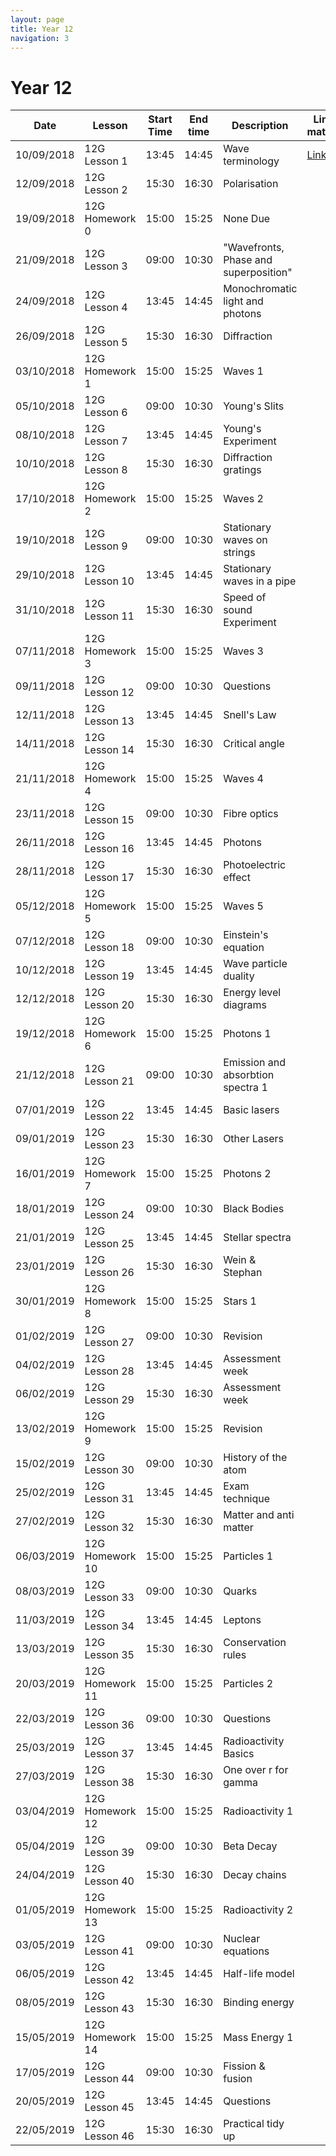 ```yaml
---
layout: page
title: Year 12
navigation: 3
---
```


# Year 12

| Date       | Lesson          | Start Time | End time | Description                           | Link to materials | 
|------------|-----------------|------------|----------|---------------------------------------|-------------------| 
| 10/09/2018 | 12G Lesson 1    | 13:45      | 14:45    | Wave terminology                      |  [Link](http://jrowing.com/classes/AS/waveterminology/)                 | 
| 12/09/2018 | 12G Lesson 2    | 15:30      | 16:30    | Polarisation                          |                   | 
| 19/09/2018 | 12G Homework 0  | 15:00      | 15:25    | None Due                              |                   | 
| 21/09/2018 | 12G Lesson 3    | 09:00      | 10:30    | "Wavefronts, Phase and superposition" |                   | 
| 24/09/2018 | 12G Lesson 4    | 13:45      | 14:45    | Monochromatic light and photons       |                   | 
| 26/09/2018 | 12G Lesson 5    | 15:30      | 16:30    | Diffraction                           |                   | 
| 03/10/2018 | 12G Homework 1  | 15:00      | 15:25    | Waves 1                               |                   | 
| 05/10/2018 | 12G Lesson 6    | 09:00      | 10:30    | Young's Slits                         |                   | 
| 08/10/2018 | 12G Lesson 7    | 13:45      | 14:45    | Young's Experiment                    |                   | 
| 10/10/2018 | 12G Lesson 8    | 15:30      | 16:30    | Diffraction gratings                  |                   | 
| 17/10/2018 | 12G Homework 2  | 15:00      | 15:25    | Waves 2                               |                   | 
| 19/10/2018 | 12G Lesson 9    | 09:00      | 10:30    | Stationary waves on strings           |                   | 
| 29/10/2018 | 12G Lesson 10   | 13:45      | 14:45    | Stationary waves in a pipe            |                   | 
| 31/10/2018 | 12G Lesson 11   | 15:30      | 16:30    | Speed of sound Experiment             |                   | 
| 07/11/2018 | 12G Homework 3  | 15:00      | 15:25    | Waves 3                               |                   | 
| 09/11/2018 | 12G Lesson 12   | 09:00      | 10:30    | Questions                             |                   | 
| 12/11/2018 | 12G Lesson 13   | 13:45      | 14:45    | Snell's Law                           |                   | 
| 14/11/2018 | 12G Lesson 14   | 15:30      | 16:30    | Critical angle                        |                   | 
| 21/11/2018 | 12G Homework 4  | 15:00      | 15:25    | Waves 4                               |                   | 
| 23/11/2018 | 12G Lesson 15   | 09:00      | 10:30    | Fibre optics                          |                   | 
| 26/11/2018 | 12G Lesson 16   | 13:45      | 14:45    | Photons                               |                   | 
| 28/11/2018 | 12G Lesson 17   | 15:30      | 16:30    | Photoelectric effect                  |                   | 
| 05/12/2018 | 12G Homework 5  | 15:00      | 15:25    | Waves 5                               |                   | 
| 07/12/2018 | 12G Lesson 18   | 09:00      | 10:30    | Einstein's equation                   |                   | 
| 10/12/2018 | 12G Lesson 19   | 13:45      | 14:45    | Wave particle duality                 |                   | 
| 12/12/2018 | 12G Lesson 20   | 15:30      | 16:30    | Energy level diagrams                 |                   | 
| 19/12/2018 | 12G Homework 6  | 15:00      | 15:25    | Photons 1                             |                   | 
| 21/12/2018 | 12G Lesson 21   | 09:00      | 10:30    | Emission and absorbtion spectra 1     |                   | 
| 07/01/2019 | 12G Lesson 22   | 13:45      | 14:45    | Basic lasers                          |                   | 
| 09/01/2019 | 12G Lesson 23   | 15:30      | 16:30    | Other Lasers                          |                   | 
| 16/01/2019 | 12G Homework 7  | 15:00      | 15:25    | Photons 2                             |                   | 
| 18/01/2019 | 12G Lesson 24   | 09:00      | 10:30    | Black Bodies                          |                   | 
| 21/01/2019 | 12G Lesson 25   | 13:45      | 14:45    | Stellar spectra                       |                   | 
| 23/01/2019 | 12G Lesson 26   | 15:30      | 16:30    | Wein & Stephan                        |                   | 
| 30/01/2019 | 12G Homework 8  | 15:00      | 15:25    | Stars 1                               |                   | 
| 01/02/2019 | 12G Lesson 27   | 09:00      | 10:30    | Revision                              |                   | 
| 04/02/2019 | 12G Lesson 28   | 13:45      | 14:45    | Assessment week                       |                   | 
| 06/02/2019 | 12G Lesson 29   | 15:30      | 16:30    | Assessment week                       |                   | 
| 13/02/2019 | 12G Homework 9  | 15:00      | 15:25    | Revision                              |                   | 
| 15/02/2019 | 12G Lesson 30   | 09:00      | 10:30    | History of the atom                   |                   | 
| 25/02/2019 | 12G Lesson 31   | 13:45      | 14:45    | Exam technique                        |                   | 
| 27/02/2019 | 12G Lesson 32   | 15:30      | 16:30    | Matter and anti matter                |                   | 
| 06/03/2019 | 12G Homework 10 | 15:00      | 15:25    | Particles 1                           |                   | 
| 08/03/2019 | 12G Lesson 33   | 09:00      | 10:30    | Quarks                                |                   | 
| 11/03/2019 | 12G Lesson 34   | 13:45      | 14:45    | Leptons                               |                   | 
| 13/03/2019 | 12G Lesson 35   | 15:30      | 16:30    | Conservation rules                    |                   | 
| 20/03/2019 | 12G Homework 11 | 15:00      | 15:25    | Particles 2                           |                   | 
| 22/03/2019 | 12G Lesson 36   | 09:00      | 10:30    | Questions                             |                   | 
| 25/03/2019 | 12G Lesson 37   | 13:45      | 14:45    | Radioactivity Basics                  |                   | 
| 27/03/2019 | 12G Lesson 38   | 15:30      | 16:30    | One over r for gamma                  |                   | 
| 03/04/2019 | 12G Homework 12 | 15:00      | 15:25    | Radioactivity 1                       |                   | 
| 05/04/2019 | 12G Lesson 39   | 09:00      | 10:30    | Beta Decay                            |                   | 
| 24/04/2019 | 12G Lesson 40   | 15:30      | 16:30    | Decay chains                          |                   | 
| 01/05/2019 | 12G Homework 13 | 15:00      | 15:25    | Radioactivity 2                       |                   | 
| 03/05/2019 | 12G Lesson 41   | 09:00      | 10:30    | Nuclear equations                     |                   | 
| 06/05/2019 | 12G Lesson 42   | 13:45      | 14:45    | Half-life model                       |                   | 
| 08/05/2019 | 12G Lesson 43   | 15:30      | 16:30    | Binding energy                        |                   | 
| 15/05/2019 | 12G Homework 14 | 15:00      | 15:25    | Mass Energy 1                         |                   | 
| 17/05/2019 | 12G Lesson 44   | 09:00      | 10:30    | Fission & fusion                      |                   | 
| 20/05/2019 | 12G Lesson 45   | 13:45      | 14:45    | Questions                             |                   | 
| 22/05/2019 | 12G Lesson 46   | 15:30      | 16:30    | Practical tidy up                     |                   | 
